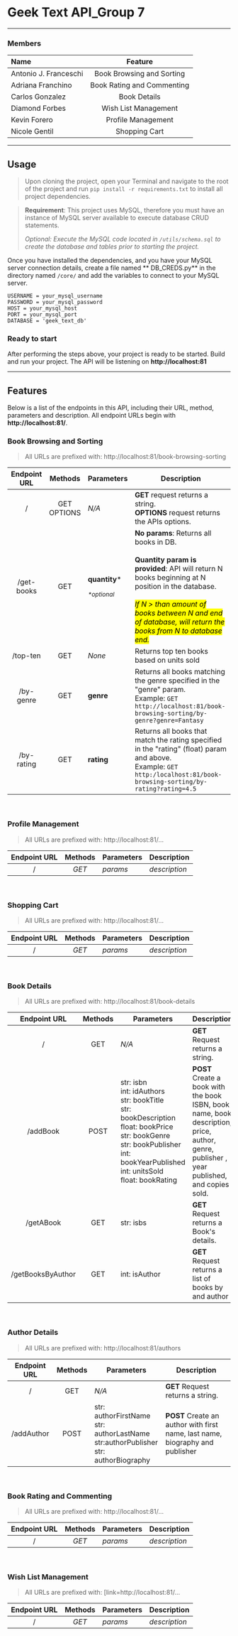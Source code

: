 # Geek Text API_Group 7

___

### Members

| Name                  |          Feature           | 
|:----------------------|:--------------------------:|
| Antonio J. Franceschi | Book Browsing and Sorting  |
| Adriana Franchino     | Book Rating and Commenting |
| Carlos Gonzalez       |        Book Details        |
| Diamond Forbes        |    Wish List Management    |
| Kevin Forero          |     Profile Management     |
| Nicole Gentil         |       Shopping Cart        |

___

## Usage

> Upon cloning the project, open your Terminal and navigate to the root of the project and run `pip install -r requirements.txt` to install all project dependencies.

> **Requirement**: This project uses MySQL, therefore you must have an instance of MySQL server available to execute database CRUD statements.
>
> *Optional: Execute the MySQL code located in `/utils/schema.sql` to create the database and tables prior to starting the project.*

Once you have installed the dependencies, and you have your MySQL server connection details, create a file named **
DB_CREDS.py** in the directory named `/core/` and add the variables to connect to your MySQL server.

```
USERNAME = your_mysql_username
PASSWORD = your_mysql_password
HOST = your_mysql_host
PORT = your_mysql_port
DATABASE = 'geek_text_db'
```

### Ready to start

After performing the steps above, your project is ready to be started. Build and run your project. The API will be listening on **http://localhost:81**

___

## Features

Below is a list of the endpoints in this API, including their URL, method, parameters and description. All endpoint URLs begin with **http://localhost:81/**.

### Book Browsing and Sorting

> All URLs are prefixed with: http://localhost:81/book-browsing-sorting

| Endpoint  URL |    Methods     | Parameters                                                | Description                                                                                                                                                                                                                                                                       |
|:-------------:|:--------------:|-----------------------------------------------------------|-----------------------------------------------------------------------------------------------------------------------------------------------------------------------------------------------------------------------------------------------------------------------------------|
|       /       | GET<br>OPTIONS | *N/A*                                                     | **GET** request returns a string. <br>**OPTIONS** request returns the APIs options.                                                                                                                                                                                               |
|  /get-books   |      GET       | **quantity***<br><sub>&emsp;&emsp;&emsp;_*optional_</sub> | **No params**: Returns all books in DB. <br><br>**Quantity param is provided**: API will return N books beginning at N position in the database. <br><br> <mark>*If N > than amount of books between N and end of database, will return the books from N to database end.*</mark> |
|   /top-ten    |      GET       | *None*                                                    | Returns top ten books based on units sold                                                                                                                                                                                                                                         |
|   /by-genre   |      GET       | **genre**                                                 | Returns all books matching the genre specified in the "genre" param. <br> Example: `GET http://localhost:81/book-browsing-sorting/by-genre?genre=Fantasy`                                                                                                                         |
|  /by-rating   |      GET       | **rating**                                                | Returns all books that match the rating specified in the "rating" (float) param and above.<br> Example: `GET http:/localhost:81/book-browsing-sorting/by-rating?rating=4.5`                                                                                                       |                                                                                                                                                                                    
<br>

### Profile Management

> All URLs are prefixed with:  http://localhost:81/...

| Endpoint URL | Methods | Parameters | Description   |
|:------------:|:-------:|------------|---------------|
|      /       |  _GET_  | _params_   | _description_ |

<br>

### Shopping Cart

> All URLs are prefixed with:  http://localhost:81/...

| Endpoint URL | Methods | Parameters | Description   |
|:------------:|:-------:|------------|---------------|
|      /       |  _GET_  | _params_   | _description_ |

<br>

### Book Details

> All URLs are prefixed with:  http://localhost:81/book-details

|   Endpoint URL    | Methods | Parameters                                                                                                                                                                                        | Description                                                                                                                                |
|:-----------------:|:-------:|---------------------------------------------------------------------------------------------------------------------------------------------------------------------------------------------------|--------------------------------------------------------------------------------------------------------------------------------------------|
|         /         |   GET   | *N/A*                                                                                                                                                                                             | **GET** Request returns a string.                                                                                                          |
|     /addBook      |  POST   | str: isbn<br/>int: idAuthors<br/>str: bookTitle<br/>str: bookDescription<br/>float: bookPrice<br/>str: bookGenre<br/>str: bookPublisher<br/>int: bookYearPublished<br/>int: unitsSold<br/>float: bookRating | **POST** Create a book with the book ISBN, book name, book description, price, author, genre, publisher , year published, and copies sold. |
|     /getABook     |   GET   | str: isbs                                                                                                                                                                                         | **GET** Request returns a Book's details.                                                                                                  |
| /getBooksByAuthor |   GET   | int: isAuthor                                                                                                                                                                                     | **GET** Request returns a list of books by and author                                                                                      |

<br>

### Author Details

> All URLs are prefixed with:  http://localhost:81/authors

| Endpoint URL | Methods | Parameters                                                                                    | Description                                                                    |
|:------------:|:-------:|-----------------------------------------------------------------------------------------------|--------------------------------------------------------------------------------|
|      /       |   GET   | *N/A*                                                                                         | **GET** Request returns a string.                                                                                |
|  /addAuthor  |  POST   | str: authorFirstName<br/>str: authorLastName<br/>str:authorPublisher<br/>str: authorBiography | **POST** Create an  author with first name, last name, biography and publisher |

<br>

### Book Rating and Commenting

> All URLs are prefixed with:  http://localhost:81/...

| Endpoint URL | Methods | Parameters | Description   |
|:------------:|:-------:|------------|---------------|
|      /       |  _GET_  | _params_   | _description_ |

<br>

### Wish List Management

> All URLs are prefixed with:  [link=http://localhost:81/...

| Endpoint URL | Methods | Parameters | Description   |
|:------------:|:-------:|------------|---------------|
|      /       |  _GET_  | _params_   | _description_ |